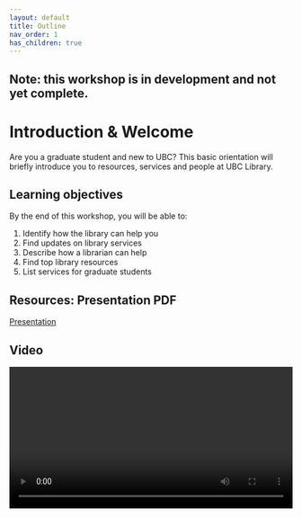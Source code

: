 ```yaml
---
layout: default
title: Outline
nav_order: 1
has_children: true
---
```


## Note: this workshop is in development and not yet complete.

# Introduction & Welcome

Are you a graduate student and new to UBC? This basic orientation will briefly introduce you to resources, services and people at UBC Library.

## Learning objectives

By the end of this workshop, you will be able to:
1. Identify how the library can help you
2. Find updates on library services
3. Describe how a librarian can help
4. Find top library resources
5. List services for graduate students

## Resources: Presentation PDF
[Presentation](RHSC_GradStudOrientation_2021.pdf)

## Video

<video controls="controls" name="Grad Orientation to the Library part 1" width="100%" src="content/Instructional Videos/GRAD student orientation to the library - part 1.mp4"></video>
